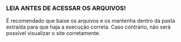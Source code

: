 ### LEIA ANTES DE ACESSAR OS ARQUIVOS!

É recomendado que baixe os arquivos e os mantenha dentro da pasta extraída para que haja a execução correta. Caso contrário, não será possível visualizar o site corretamente.
